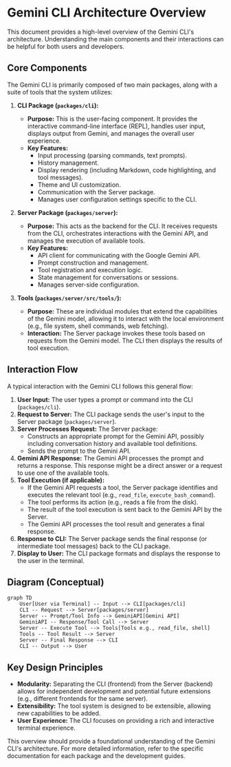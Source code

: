 # Gemini CLI Architecture Overview

This document provides a high-level overview of the Gemini CLI's architecture. Understanding the main components and their interactions can be helpful for both users and developers.

## Core Components

The Gemini CLI is primarily composed of two main packages, along with a suite of tools that the system utilizes:

1.  **CLI Package (`packages/cli`):**

    - **Purpose:** This is the user-facing component. It provides the interactive command-line interface (REPL), handles user input, displays output from Gemini, and manages the overall user experience.
    - **Key Features:**
      - Input processing (parsing commands, text prompts).
      - History management.
      - Display rendering (including Markdown, code highlighting, and tool messages).
      - Theme and UI customization.
      - Communication with the Server package.
      - Manages user configuration settings specific to the CLI.

2.  **Server Package (`packages/server`):**

    - **Purpose:** This acts as the backend for the CLI. It receives requests from the CLI, orchestrates interactions with the Gemini API, and manages the execution of available tools.
    - **Key Features:**
      - API client for communicating with the Google Gemini API.
      - Prompt construction and management.
      - Tool registration and execution logic.
      - State management for conversations or sessions.
      - Manages server-side configuration.

3.  **Tools (`packages/server/src/tools/`):**
    - **Purpose:** These are individual modules that extend the capabilities of the Gemini model, allowing it to interact with the local environment (e.g., file system, shell commands, web fetching).
    - **Interaction:** The Server package invokes these tools based on requests from the Gemini model. The CLI then displays the results of tool execution.

## Interaction Flow

A typical interaction with the Gemini CLI follows this general flow:

1.  **User Input:** The user types a prompt or command into the CLI (`packages/cli`).
2.  **Request to Server:** The CLI package sends the user's input to the Server package (`packages/server`).
3.  **Server Processes Request:** The Server package:
    - Constructs an appropriate prompt for the Gemini API, possibly including conversation history and available tool definitions.
    - Sends the prompt to the Gemini API.
4.  **Gemini API Response:** The Gemini API processes the prompt and returns a response. This response might be a direct answer or a request to use one of the available tools.
5.  **Tool Execution (if applicable):**
    - If the Gemini API requests a tool, the Server package identifies and executes the relevant tool (e.g., `read_file`, `execute_bash_command`).
    - The tool performs its action (e.g., reads a file from the disk).
    - The result of the tool execution is sent back to the Gemini API by the Server.
    - The Gemini API processes the tool result and generates a final response.
6.  **Response to CLI:** The Server package sends the final response (or intermediate tool messages) back to the CLI package.
7.  **Display to User:** The CLI package formats and displays the response to the user in the terminal.

## Diagram (Conceptual)

```mermaid
graph TD
    User[User via Terminal] -- Input --> CLI[packages/cli]
    CLI -- Request --> Server[packages/server]
    Server -- Prompt/Tool Info --> GeminiAPI[Gemini API]
    GeminiAPI -- Response/Tool Call --> Server
    Server -- Execute Tool --> Tools[Tools e.g., read_file, shell]
    Tools -- Tool Result --> Server
    Server -- Final Response --> CLI
    CLI -- Output --> User
```

## Key Design Principles

- **Modularity:** Separating the CLI (frontend) from the Server (backend) allows for independent development and potential future extensions (e.g., different frontends for the same server).
- **Extensibility:** The tool system is designed to be extensible, allowing new capabilities to be added.
- **User Experience:** The CLI focuses on providing a rich and interactive terminal experience.

This overview should provide a foundational understanding of the Gemini CLI's architecture. For more detailed information, refer to the specific documentation for each package and the development guides.
